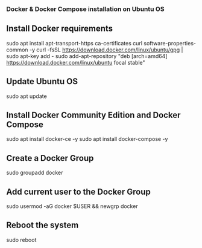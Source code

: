 ### Docker & Docker Compose installation on Ubuntu OS

## Install Docker requirements

sudo apt install apt-transport-https ca-certificates curl software-properties-common -y
curl -fsSL https://download.docker.com/linux/ubuntu/gpg | sudo apt-key add -
sudo add-apt-repository "deb [arch=amd64] https://download.docker.com/linux/ubuntu focal stable"

## Update Ubuntu OS

sudo apt update

## Install Docker Community Edition and Docker Compose

sudo apt install docker-ce -y
sudo apt install docker-compose -y

## Create a Docker Group

sudo groupadd docker

## Add current user to the Docker Group

sudo usermod -aG docker $USER && newgrp docker

## Reboot the system

sudo reboot
